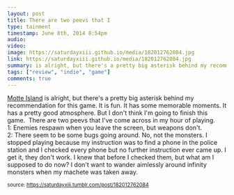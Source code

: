 ```yaml
---
layout: post
title: There are two peevs that I
type: tainment
timestamp: June 8th, 2014 8:54pm
audio: 
video: 
image: https://saturdayxiii.github.io/media/182012762084.jpg
link: https://saturdayxiii.github.io/media/182012762084.jpg
summary: is alright, but there's a pretty big asterisk behind my recommendation for this game.It is fun. It has some memorable moments. It has a p...
tags: ["review", "indie", "game"]
comments: true
---
```


<a href="https://store.steampowered.com/app/291290/Motte_Island/" target="_blank">Motte Island</a> is alright, but there's a pretty big 
asterisk
 behind my recommendation for this game. It is fun. It has some memorable moments. It has a pretty good atmosphere. But I don't think I'm going to finish this game. 
There are two peevs that I've come across in my hour of playing. <br/>1: Enemies respawn when you leave the screen, but weapons don't. <br/>2: There seem to be some bugs going around. No, not the monsters. I stopped playing because my instruction was to find a phone in the police station and I checked every phone but no further instruction ever came up. I get it, they don't work. I knew that before I checked them, but what am I supposed to do now? I don't want to wander aimlessly around infinity monsters when my machete was taken away. 
 
  
<small>source: https://saturdayxiii.tumblr.com/post/182012762084</small>